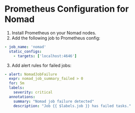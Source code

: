# Prometheus Configuration for Nomad

1. Install Prometheus on your Nomad nodes.
2. Add the following job to Prometheus config:

```yaml
- job_name: 'nomad'
  static_configs:
    - targets: ['localhost:4646']
```

3. Add alert rules for failed jobs:

```yaml
- alert: NomadJobFailure
  expr: nomad_job_summary_failed > 0
  for: 5m
  labels:
    severity: critical
  annotations:
    summary: "Nomad job failure detected"
    description: "Job {{ $labels.job }} has failed tasks."
```